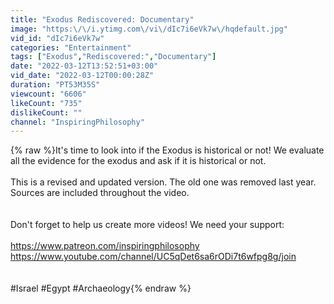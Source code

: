 ```yaml
---
title: "Exodus Rediscovered: Documentary"
image: "https:\/\/i.ytimg.com\/vi\/dIc7i6eVk7w\/hqdefault.jpg"
vid_id: "dIc7i6eVk7w"
categories: "Entertainment"
tags: ["Exodus","Rediscovered:","Documentary"]
date: "2022-03-12T13:52:51+03:00"
vid_date: "2022-03-12T00:00:28Z"
duration: "PT53M35S"
viewcount: "6606"
likeCount: "735"
dislikeCount: ""
channel: "InspiringPhilosophy"
---
```

{% raw %}It's time to look into if the Exodus is historical or not! We evaluate all the evidence for the exodus and ask if it is historical or not.<br /><br />This is a revised and updated version. The old one was removed last year. Sources are included throughout the video.<br /><br /><br />Don't forget to help us create more videos! We need your support:<br /><br /><a rel="nofollow" target="blank" href="https://www.patreon.com/inspiringphilosophy">https://www.patreon.com/inspiringphilosophy</a><br /><a rel="nofollow" target="blank" href="https://www.youtube.com/channel/UC5qDet6sa6rODi7t6wfpg8g/join">https://www.youtube.com/channel/UC5qDet6sa6rODi7t6wfpg8g/join</a><br /><br /><br />#Israel #Egypt #Archaeology{% endraw %}
